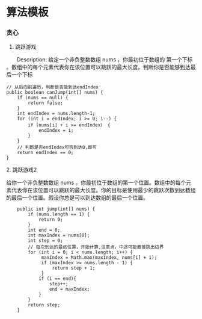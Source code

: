 # 算法模板

###

### 贪心

1. 跳跃游戏

　　Description: 给定一个非负整数数组 nums ，你最初位于数组的 第一个下标 。数组中的每个元素代表你在该位置可以跳跃的最大长度。判断你是否能够到达最后一个下标

```
// 从后向前遍历，判断是否能到达endIndex
public boolean canJump(int[] nums) {
    if (nums == null) {
        return false;
    }
    int endIndex = nums.length-1;
    for (int i = endIndex; i >= 0; i--) {
        if (nums[i] + i >= endIndex） {
            endIndex = i;
        }
    }
    // 判断是否endIndex可否到达0,即可
    return endIndex == 0;
}
```

2\. 跳跃游戏2

给你一个非负整数数组 nums ，你最初位于数组的第一个位置。数组中的每个元素代表你在该位置可以跳跃的最大长度。你的目标是使用最少的跳跃次数到达数组的最后一个位置。假设你总是可以到达数组的最后一个位置。

```
    public int jump(int[] nums) {
        if (nums.length == 1) {
            return 0;
        }
        int end = 0;
        int maxIndex = nums[0];
        int step = 0;
        // 每次到达的最远位置，开始计算,注意点，中途可能直接跳出边界
        for (int i = 0; i < nums.length; i++) {
             maxIndex = Math.max(maxIndex, nums[i] + i);
             if (maxIndex >= nums.length - 1) {
                 return step + 1;
             }
            if (i == end){
                step++;
                end = maxIndex;
            }
        }
        return step;
    }
```
